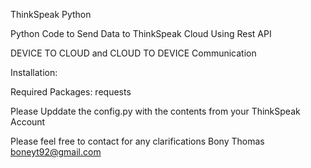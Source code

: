 ThinkSpeak Python 

Python Code to Send Data to ThinkSpeak Cloud Using Rest API

DEVICE TO CLOUD and CLOUD TO DEVICE Communication

Installation:

Required Packages:
	requests
	
Please Upddate the config.py with the contents from your ThinkSpeak Account



Please feel free to contact for any clarifications
Bony Thomas
boneyt92@gmail.com